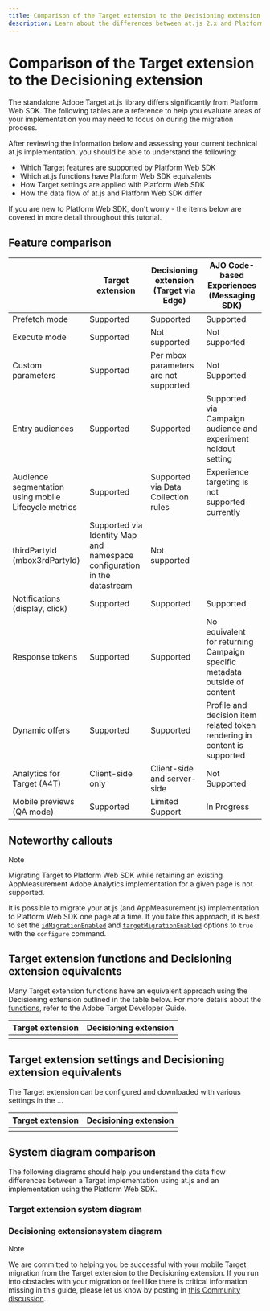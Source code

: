 ```yaml
---
title: Comparison of the Target extension to the Decisioning extension
description: Learn about the differences between at.js 2.x and Platform Web SDK including features, functions, settings, and data flow.
---
```

# Comparison of the Target extension to the Decisioning extension

The standalone Adobe Target at.js library differs significantly from Platform Web SDK. The following tables are a reference to help you evaluate areas of your implementation you may need to focus on during the migration process. 

After reviewing the information below and assessing your current technical at.js implementation, you should be able to understand the following:

- Which Target features are supported by Platform Web SDK
- Which at.js functions have Platform Web SDK equivalents
- How Target settings are applied with Platform Web SDK
- How the data flow of at.js and Platform Web SDK differ 

If you are new to Platform Web SDK, don't worry - the items below are covered in more detail throughout this tutorial.

## Feature comparison

| | Target extension | Decisioning extension (Target via Edge) | AJO Code-based Experiences (Messaging SDK) |
|---|---|---|---|
| Prefetch mode | Supported | Supported | Supported |
| Execute mode | Supported | Not supported | Not supported | 
| Custom parameters | Supported | Per mbox parameters are not supported | Not Supported | 
| Entry audiences | Supported | Supported | Supported via Campaign audience and experiment holdout setting | 
| Audience segmentation using mobile Lifecycle metrics | Supported | Supported via Data Collection rules | Experience targeting is not supported currently |
| thirdPartyId (mbox3rdPartyId) | Supported via Identity Map and namespace configuration in the datastream | Not supported | 
| Notifications (display, click) | Supported | Supported | Supported | 
| Response tokens | Supported | Supported |  No equivalent for returning Campaign specific metadata outside of content | 
| Dynamic offers | Supported | Supported | Profile and decision item related token rendering in content is supported |
| Analytics for Target (A4T) | Client-side only | Client-side and server-side |  Not Supported |
| Mobile previews (QA mode) | Supported | Limited Support | In Progress | 



## Noteworthy callouts

>[!NOTE]
>
>Migrating Target to Platform Web SDK while retaining an existing AppMeasurement Adobe Analytics implementation for a given page is not supported.
>
> It is possible to migrate your at.js (and AppMeasurement.js) implementation to Platform Web SDK one page at a time. If you take this approach, it is best to set the [`idMigrationEnabled`](https://experienceleague.adobe.com/docs/experience-platform/edge/fundamentals/configuring-the-sdk.html#id-migration-enabled) and [`targetMigrationEnabled`](https://experienceleague.adobe.com/docs/experience-platform/edge/fundamentals/configuring-the-sdk.html#targetMigrationEnabled) options to `true` with the `configure` command.

## Target extension functions and Decisioning extension equivalents

Many Target extension functions have an equivalent approach using the Decisioning extension outlined in the table below. For more details about the [functions](https://developer.adobe.com/target/implement/client-side/atjs/atjs-functions/atjs-functions/), refer to the Adobe Target Developer Guide.

| Target extension | Decisioning extension | 
| --- | --- | 
| |  | 

## Target extension settings and Decisioning extension equivalents

The Target extension can be configured and downloaded with various settings in the ...

| Target extension | Decisioning extension | 
| --- | --- | 
| |  | 


## System diagram comparison

The following diagrams should help you understand the data flow differences between a Target implementation using at.js and an implementation using the Platform Web SDK.

### Target extension system diagram



### Decisioning extensionsystem diagram




>[!NOTE]
>
>We are committed to helping you be successful with your mobile Target migration from the Target extension to the Decisioning extension. If you run into obstacles with your migration or feel like there is critical information missing in this guide, please let us know by posting in [this Community discussion](https://experienceleaguecommunities.adobe.com/t5/adobe-experience-platform-data/tutorial-discussion-migrate-target-from-at-js-to-web-sdk/m-p/575587#M463).
